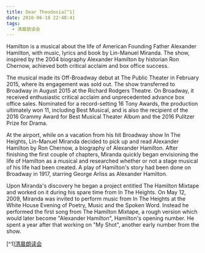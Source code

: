 ```yaml
---
title: Dear Theodosia[^1]
date: 2016-06-18 22:48:41
tags:
  - 清晨朗读会
---
```


Hamilton is a musical about the life of American Founding Father Alexander Hamilton, with music, lyrics and book by Lin-Manuel Miranda. The show, inspired by the 2004 biography Alexander Hamilton by historian Ron Chernow, achieved both critical acclaim and box office success.

<!-- more -->
The musical made its Off-Broadway debut at The Public Theater in February 2015, where its engagement was sold out. The show transferred to Broadway in August 2015 at the Richard Rodgers Theatre. On Broadway, it received enthusiastic critical acclaim and unprecedented advance box office sales. Nominated for a record-setting 16 Tony Awards, the production ultimately won 11, including Best Musical, and is also the recipient of the 2016 Grammy Award for Best Musical Theater Album and the 2016 Pulitzer Prize for Drama.

At the airport, while on a vacation from his hit Broadway show In The Heights, Lin-Manuel Miranda decided to pick up and read Alexander Hamilton by Ron Chernow, a biography of Alexander Hamilton. After finishing the first couple of chapters, Miranda quickly began envisioning the life of Hamilton as a musical and researched whether or not a stage musical of his life had been created. A play of Hamilton's story had been done on Broadway in 1917, starring George Arliss as Alexander Hamilton.

Upon Miranda's discovery he began a project entitled The Hamilton Mixtape and worked on it during his spare time from In The Heights. On May 12, 2009, Miranda was invited to perform music from In The Heights at the White House Evening of Poetry, Music and the Spoken Word. Instead he performed the first song from The Hamilton Mixtape, a rough version which would later become "Alexander Hamilton", Hamilton's opening number. He spent a year after that working on "My Shot", another early number from the show.


[^1][清晨朗读会](https://mp.weixin.qq.com/s?__biz=MzI1NzIyNjU4Ng==&mid=2247483772&idx=1&sn=efca1ca744a24ff87d20dc4441c4b97c&scene=1&srcid=07014O1Qwcci2OojXdeDXjwf&key=77421cf58af4a6535cdff00643646c7a4c85129afa82324c45e1d63dc9c551f7ecaed6f69d0a7327948f8413e373c09c&ascene=0&uin=MTMzOTQ1ODU2MA%3D%3D&devicetype=iMac+MacBookPro11%2C2+OSX+OSX+10.11.5+build(15F34)&version=11020201&pass_ticket=JpMDsA87Kq8iq4HY%2FOuzK4P%2BqTAOjY2KZC29g2o579abtCXCDxqwF%2BCMOeJBwMsn)
